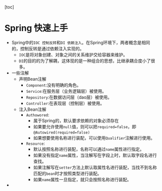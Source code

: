 [toc]

# Spring 快速上手

- Spring中的`IOC 控制反转`和`DI 依赖注入`。在Spring环境下，两者概念是相同的，控制反转是通过依赖注入实现的。
  - `IOC`是将对象创建、对象之间的关系维护交给容器来维护。
  - `DI`的目的的为了解耦，这体现的是一种组合的思想，比继承耦合度小了很多。
- 一些注解
  - 声明Bean注解
    - `Component`:没有明确的角色。
    - `Service`:在服务层（业务逻辑层）被使用。
    - `Repository`:在数据访问层（dao层）被使用。
    - `Controller`:在表现层（控制层）被使用。
  - 注入Bean注解
    - `Authowored`:
      - 属于Spring的，默认要求依赖的对象必须存在
      - 如果要允许使用`null`值，则可以把`required=false`，即`@Autowired(required=false)`
      - 如果想要使用名称进行装配，可以使用`Qualifier`注解进行使用。
    - `Resource`:
      - 默认按照名称进行装配，名称可以通过`name`属性进行指定。
      - 如果没有指定`name`属性，当注解写在字段上时，默认取字段名进行查找。
      - 如果注解写在`setter`方法上默认取属性名进行装配，当找不到名称匹配的`bean`时才按照类型进行装配。
      - 如果`name`属性一旦指定，就只会按照名称进行装配。
- 

